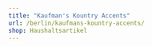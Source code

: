 ```yaml
---
title: "Kaufman's Kountry Accents"
url: /berlin/kaufmans-kountry-accents/
shop: Haushaltsartikel
---
```

